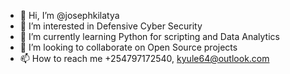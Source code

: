 - 👋 Hi, I’m @josephkilatya
- 👀 I’m interested in Defensive Cyber Security
- 🌱 I’m currently learning Python for scripting and Data Analytics
- 💞️ I’m looking to collaborate on Open Source projects
- 📫 How to reach me +254797172540, kyule64@outlook.com

<!---
josephkilatya/josephkilatya is a ✨ special ✨ repository because its `README.md` (this file) appears on your GitHub profile.
You can click the Preview link to take a look at your changes.
--->
